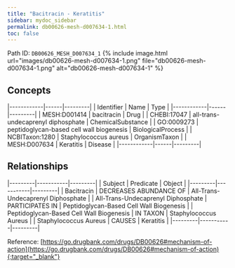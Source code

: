 ```yaml
---
title: "Bacitracin - Keratitis"
sidebar: mydoc_sidebar
permalink: db00626-mesh-d007634-1.html
toc: false 
---
```



Path ID: `DB00626_MESH_D007634_1`
{% include image.html url="images/db00626-mesh-d007634-1.png" file="db00626-mesh-d007634-1.png" alt="db00626-mesh-d007634-1" %}

## Concepts

|------------|------|---------|
| Identifier | Name | Type    |
|------------|------|---------|
| MESH:D001414 | bacitracin | Drug |
| CHEBI:17047 | all-trans-undecaprenyl diphosphate | ChemicalSubstance |
| GO:0009273 | peptidoglycan-based cell wall biogenesis | BiologicalProcess |
| NCBITaxon:1280 | Staphylococcus aureus | OrganismTaxon |
| MESH:D007634 | Keratitis | Disease |
|------------|------|---------|

## Relationships

|---------|-----------|---------|
| Subject | Predicate | Object  |
|---------|-----------|---------|
| Bacitracin | DECREASES ABUNDANCE OF | All-Trans-Undecaprenyl Diphosphate |
| All-Trans-Undecaprenyl Diphosphate | PARTICIPATES IN | Peptidoglycan-Based Cell Wall Biogenesis |
| Peptidoglycan-Based Cell Wall Biogenesis | IN TAXON | Staphylococcus Aureus |
| Staphylococcus Aureus | CAUSES | Keratitis |
|---------|-----------|---------|

Reference: [https://go.drugbank.com/drugs/DB00626#mechanism-of-action](https://go.drugbank.com/drugs/DB00626#mechanism-of-action){:target="_blank"}
